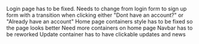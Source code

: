 Login page has to be fixed. Needs to change from login form to sign up form with a transition when clicking either "Dont have an account?" or "Already have an account"
Home page containers style has to be fixed so the page looks better
Need more containers on home page
Navbar has to be reworked
Update container has to have clickable updates and news
